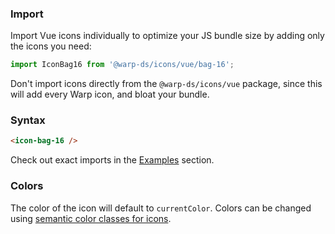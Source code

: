 ### Import
Import Vue icons individually to optimize your JS bundle size by adding only the icons you need:

```js
import IconBag16 from '@warp-ds/icons/vue/bag-16';
```

Don't import icons directly from the `@warp-ds/icons/vue` package, since this will add every Warp icon, and bloat your bundle.

### Syntax

```html
<icon-bag-16 />
```

Check out exact imports in the [Examples](#examples) section.

### Colors
The color of the icon will default to `currentColor`. 
Colors can be changed using [semantic color classes for icons](../../foundations/css/icon-color#icon-color).
